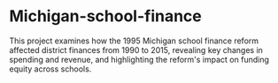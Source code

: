 # Michigan-school-finance
This project examines how the 1995 Michigan school finance reform affected district finances from 1990 to 2015, revealing key changes in spending and revenue, and highlighting the reform's impact on funding equity across schools.
